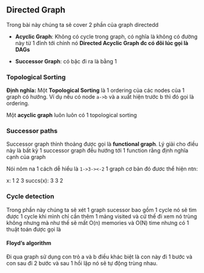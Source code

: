## Directed Graph
Trong bài này chúng ta sẽ cover 2 phần của graph directedd

* **Acyclic Graph**: Không có cycle trong graph, có nghĩa là không có đường này từ 1 đỉnh tới chính nó **Directed Acyclic Graph đc có đôi lúc gọi là DAGs**

* **Successor Graph**: có bậc đi ra là bằng 1

### Topological Sorting 
**Định nghĩa:** Một **Topological Sorting** là 1 ordering của các nodes của 1 graph có hướng. Ví dụ nếu có  node `a->b` và a xuất hiện trước b thì đó gọi là ordering.

Một **acyclic graph** luôn luôn có 1 topological sorting

### Successor paths
Successor graph thỉnh thoảng được gọi là **functional graph**. Lý giải cho điều này là bất kỳ 1 successor graph đều hướng tới 1 function rằng định nghĩa cạnh của graph 

Nói nôm na 1 cách dễ hiểu là `1->3-><-2`
1 graph cơ bản đó đươc thể hiện ntn:

x:        1 2 3 
succs(x): 3 3 2

### Cycle detection
Trong phần này chúng ta sẽ xét 1 graph sucessor bao gồm 1 cycle nó sẽ tìm được 1 cycle khi mình chỉ cần thêm 1 mảng visited và cứ thế đi xem nó trùng không nhưng mà như thế sẽ mất O(n) memories và O(N) time  nhưng có 1 thuật toán được gọi là 

#### Floyd’s algorithm
Đi qua graph sử dụng con trỏ a và b điều khác biệt là con này đi 1 bước và con sau đi 2 bước và sau 1 hồi lặp nó sẽ tự động trùng nhau. 